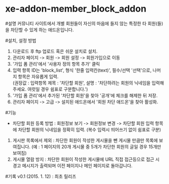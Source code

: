 # xe-addon-member_block_addon
#설명
커뮤니티 사이트에서 개별 회원들이 자신의 마음에 들지 않는 특정한 타 회원(들)을 차단할 수 있게 하는 애드온입니다.

 

#설치, 설정 방법
1. 다운로드 후 ftp 업로드 혹은 쉬운 설치로 설치.
2. 관리자 페이지 -> 회원 -> 회원 설정 -> 회원가입으로 이동
3. '가입 폼 관리'에서 '사용자 정의 항목 추가' 클릭
4. 입력 항목 ID는 'block_list', 형식 '한줄 입력칸(text)', 필수/선택 '선택'으로, 나머지 항목은 자유롭게 입력.
<br>(권장값 : 입력항목 제목 : '차단할 회원', 설명 : '차단하려는 회원의 닉네임을 입력해주세요. 여럿일 경우 쉼표로 구분합니다.')
5. '가입 폼 관리'에서 추가된 '차단할 회원'을 찾아 '공개'에 체크를 해제한 뒤 저장.
6. 관리자 페이지 -> 고급 -> 설치된 애드온에서 '회원 차단 애드온'을 찾아 활성화.

#기능
- 차단할 회원 등록 방법 : 회원정보 보기 -> 회원정보 변경 -> 차단할 회원 입력 항목에 차단할 회원의 닉네임을 정확히 입력. (복수 입력시 띄어쓰기 없이 쉼표로 구분)
1. 게시판 목록에서 제외
: 차단한 회원이 작성한 게시물을 뺀 게시물 만큼만 목록에 보여집니다. 
(예 : 1 페이지의 20개 게시물 중 5개가 차단한 회원의 글일 경우 15개만 보여짐)
2. 게시물 열람 방지
: 차단한 회원이 작성한 게시물에 URL 직접 접근등으로 접근 시 경고 메시지가 출력되며 이전 페이지나 메인 페이지로 돌아갑니다.

#기록
v0.1 (2015. 1. 12) : 최초 릴리즈
